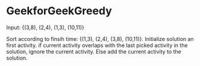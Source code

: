 # GeekforGeekGreedy

Input: {(3,8), (2,4), (1,3), (10,11)}

Sort according to finsih time:
    {(1,3), (2,4), (3,8), (10,11)}.
Initialize solution an first activity.
if current activity overlaps with the last picked activity in the solution, ignore the current activity.
Else add the current activity to the solution.